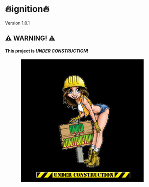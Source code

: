 # 🔥ignition🔥 

Version 1.0.1

## ⚠️ WARNING! ⚠️

#### This project is _UNDER CONSTRUCTION_!

<p align="center">
  <img src="image/black-construction.jpg" alt="Description" width="400">
</p>


```python

```
